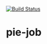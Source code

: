 [![Build Status](http://ec2-54-176-213-233.us-west-1.compute.amazonaws.com/job/pie-job/badge/icon)](http://ec2-54-176-213-233.us-west-1.compute.amazonaws.com/job/pie-job/)  
# pie-job
